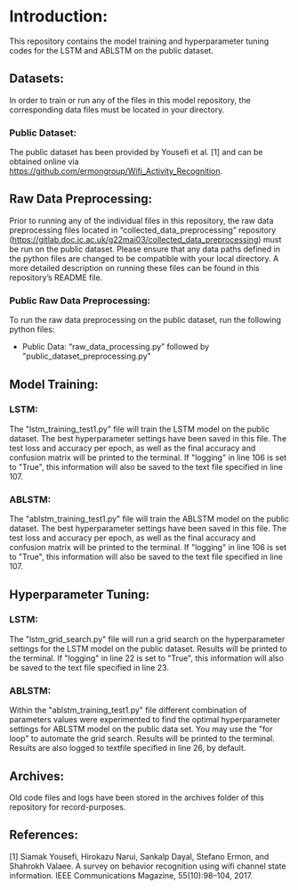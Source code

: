 # Introduction:
This repository contains the model training and hyperparameter tuning codes for the LSTM and ABLSTM on the public dataset.

## Datasets:
In order to train or run any of the files in this model repository, the corresponding data files must be located in your directory. 

### Public Dataset:
The public dataset has been provided by Yousefi et al. [1] and can be obtained online via https://github.com/ermongroup/Wifi_Activity_Recognition. 

## Raw Data Preprocessing:
Prior to running any of the individual files in this repository, the raw data preprocessing files located in “collected_data_preprocessing” repository (https://gitlab.doc.ic.ac.uk/g22mai03/collected_data_preprocessing) must be run on the public dataset. Please ensure that any data paths defined in the python files are changed to be compatible with your local directory. A more detailed description on running these files can be found in this repository’s README file. 

### Public Raw Data Preprocessing:
To run the raw data preprocessing on the public dataset, run the following python files:
* Public Data: “raw_data_processing.py” followed by "public_dataset_preprocessing.py"

## Model Training:

### LSTM:
The "lstm_training_test1.py" file will train the LSTM model on the public dataset. The best hyperparameter settings have been saved in this file. The test loss and accuracy per epoch, as well as the final accuracy and confusion matrix will be printed to the terminal. If "logging" in line 106 is set to "True", this information will also be saved to the text file specified in line 107.

### ABLSTM:
The "ablstm_training_test1.py" file will train the ABLSTM model on the public dataset. The best hyperparameter settings have been saved in this file. The test loss and accuracy per epoch, as well as the final accuracy and confusion matrix will be printed to the terminal. If "logging" in line 106 is set to "True", this information will also be saved to the text file specified in line 107.

## Hyperparameter Tuning:

### LSTM:

The "lstm_grid_search.py" file will run a grid search on the hyperparameter settings for the LSTM model on the public dataset. Results will be printed to the terminal. If "logging" in line 22 is set to "True", this information will also be saved to the text file specified in line 23.

### ABLSTM:
Within the "ablstm_training_test1.py" file different combination of parameters values were experimented to find the optimal hyperparameter settings for ABLSTM model on the public data set. You may use the "for loop" to automate the grid search. Results will be printed to the terminal. Results are also logged to textfile specified in line 26, by default.

## Archives:
Old code files and logs have been stored in the archives folder of this repository for record-purposes.

## References:
[1] Siamak Yousefi, Hirokazu Narui, Sankalp Dayal, Stefano Ermon, and Shahrokh Valaee. A survey on behavior recognition using wifi channel state information. IEEE Communications Magazine, 55(10):98–104, 2017.
